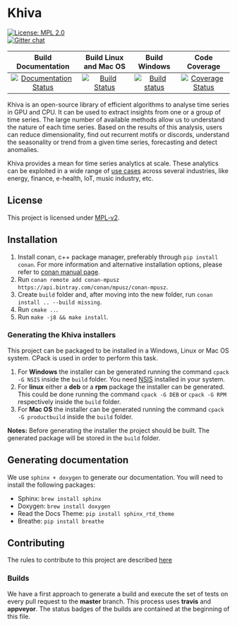 # Khiva

[![License: MPL 2.0](https://img.shields.io/badge/License-MPL%202.0-brightgreen.svg)](https://github.com/shapelets/khiva-java/blob/master/LICENSE.txt)   
[![Gitter chat](https://badges.gitter.im/shapelets-io/Lobby.svg)](https://gitter.im/shapelets-io/khiva?utm_source=share-link&utm_medium=link&utm_campaign=share-link)

| Build Documentation                                                                                                                             | Build Linux and Mac OS                                                                                                     |  Build Windows                                                                                                                                                         | Code Coverage                                                                                                                                  |
|:-----------------------------------------------------------------------------------------------------------------------------------------------:|:--------------------------------------------------------------------------------------------------------------------------:|:----------------------------------------------------------------------------------------------------------------------------------------------------------------------:|:----------------------------------------------------------------------------------------------------------------------------------------------:|
| [![Documentation Status](https://readthedocs.org/projects/khiva/badge/?version=latest)](https://khiva.readthedocs.io/en/master/?badge=latest)   | [![Build Status](https://travis-ci.org/shapelets/khiva.svg?branch=master)](https://travis-ci.org/shapelets/khiva/branches) | [![Build status](https://ci.appveyor.com/api/projects/status/2oiggqcufnl3iddd/branch/master?svg=true)](https://ci.appveyor.com/project/shapelets/khiva/branch/master)  |[![Coverage Status](https://codecov.io/gh/shapelets/khiva/branch/master/graph/badge.svg)](https://codecov.io/gh/shapelets/khiva/branch/master)  |

Khiva is an open-source library of efficient algorithms to analyse time series in GPU and CPU. It can be used to extract insights from one or a group of time series. The large number of available methods allow us to understand the nature of each time series. Based on the results of this analysis, users can reduce dimensionality, find out recurrent motifs or discords, understand the seasonality or trend from a given time series, forecasting and detect anomalies.

Khiva provides a mean for time series analytics at scale. These analytics can be exploited in a wide range of [use cases](https://github.com/shapelets/khiva-use-cases)  across several industries, like energy, finance, e-health, IoT, music industry, etc.

## License
This project is licensed under [MPL-v2](https://www.mozilla.org/en-US/MPL/2.0/).

## Installation
1. Install conan, c++ package manager, preferably through `pip install conan`. For more information and alternative installation options, please refer to [conan manual page](http://docs.conan.io/en/latest/installation.html).
2. Run `conan remote add conan-mpusz https://api.bintray.com/conan/mpusz/conan-mpusz`.
3. Create `build` folder and, after moving into the new folder, run `conan install .. --build missing`.
4. Run `cmake ..`. 
5. Run `make -j8 && make install`.

### Generating the Khiva installers
This project can be packaged to be installed in a Windows, Linux or Mac OS system. CPack is used in order to perform this task.
1. For **Windows** the installer can be generated running the command `cpack -G NSIS` inside the `build` folder. You need [NSIS](http://nsis.sourceforge.net/Download) installed in your system.
2. For **linux** either a **deb** or a **rpm** package the installer can be generated. This could be done running the command `cpack -G DEB` or `cpack -G RPM` respectively inside the `build` folder.
3. For **Mac OS** the installer can be generated running the command `cpack -G productbuild` inside the `build` folder.

**Notes:** Before generating the installer the project should be built. The generated package will be stored in the `build` folder.

## Generating documentation

We use `sphinx + doxygen` to generate our documentation. You will need to install the following packages:
* Sphinx: `brew install sphinx`
* Doxygen: `brew install doxygen`
* Read the Docs Theme: `pip install sphinx_rtd_theme`
* Breathe: `pip install breathe`

## Contributing

The rules to contribute to this project are described [here](CONTRIBUTING.md)

### Builds
We have a first approach to generate a build and execute the set of tests on every pull request to the **master** branch. This process uses **travis** and **appveyor**. The status badges of the builds are contained at the beginning of this file.
